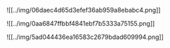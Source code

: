 ![[../img/06daec4d65d3efef36ab959a8ebabc4.png]]

![[../img/0aa6847ffbbf4841ebf7b5333a75155.png]]

![[../img/5ad044436ea16583c2679bdad609994.png]]